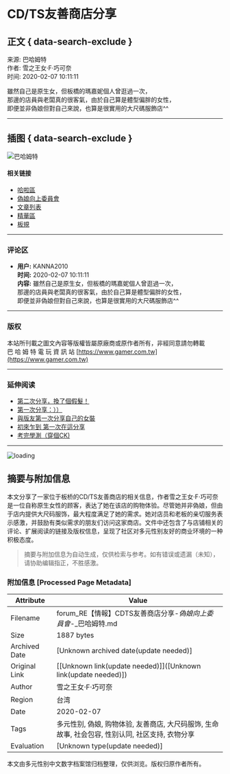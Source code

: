 # CD/TS友善商店分享

## 正文 { data-search-exclude }


来源: 巴哈姆特  
作者: 雪之王女‧F‧巧可奈  
时间: 2020-02-07 10:11:11  

雖然自己是原生女，但板橋的瑪嘉妮個人曾逛過一次，  
那邊的店員與老闆真的很客氣，由於自己算是體型偏胖的女性，  
即便並非偽娘但對自己來說，也算是很實用的大尺碼服飾店^^  

---

## 插图 { data-search-exclude }

![巴哈姆特](https://i2.bahamut.com.tw/top_logo.svg)

#### 相关链接
- [哈啦區](https://forum.gamer.com.tw)
- [偽娘向上委員會](https://forum.gamer.com.tw/A.php?bsn=60552)
- [文章列表](https://forum.gamer.com.tw/B.php?bsn=60552)
- [精華區](https://forum.gamer.com.tw/G1.php?bsn=60552)
- [板規](https://forum.gamer.com.tw/rules.php?bsn=60552)

---

### 评论区
- **用户:** KANNA2010  
  **时间:** 2020-02-07 10:11:11  
  **内容:** 雖然自己是原生女，但板橋的瑪嘉妮個人曾逛過一次，  
  那邊的店員與老闆真的很客氣，由於自己算是體型偏胖的女性，  
  即便並非偽娘但對自己來說，也算是很實用的大尺碼服飾店^^  

---

### 版权
本站所刊載之圖文內容等版權皆屬原廠商或原作者所有，非經同意請勿轉載  
巴 哈 姆 特 電 玩 資 訊 站 [https://www.gamer.com.tw](https://www.gamer.com.tw)  

---

### 延伸阅读
- [第二次分享，換了個假髮！](https://forum.gamer.com.tw/C.php?bsn=60552&snA=4579)
- [第一次分享：））](https://forum.gamer.com.tw/C.php?bsn=60552&snA=4568)
- [與版友第一次分享自己的女裝](https://forum.gamer.com.tw/C.php?bsn=60552&snA=6287)
- [初來乍到 第一次在這分享](https://forum.gamer.com.tw/C.php?bsn=60552&snA=6698)
- [考完學測（穿個CK)](https://forum.gamer.com.tw/C.php?bsn=60552&snA=6767)

--- 

![loading](https://i2.bahamut.com.tw/mobile/loading.svg)
<!-- tcd_original_link https://forum.gamer.com.tw/Co.php?bsn=60552&sn=31954 -->


## 摘要与附加信息

<!-- tcd_abstract -->
本文分享了一家位于板桥的CD/TS友善商店的相关信息，作者雪之王女‧F‧巧可奈是一位自称原生女性的顾客，表达了她在该店的购物体验。尽管她并非偽娘，但由于店内提供大尺码服饰，最大程度满足了她的需求。她对店员和老板的亲切服务表示感激，并鼓励有类似需求的朋友们访问这家商店。文件中还包含了与店铺相关的评论、扩展阅读的链接及版权信息，呈现了社区对多元性别友好的商业环境的一种积极态度。
<!-- tcd_abstract_end -->

> 摘要与附加信息为自动生成，仅供检索与参考。如有错误或遗漏（未知），请协助编辑指正，不胜感激。

### 附加信息 [Processed Page Metadata]

| Attribute       | Value                                  |
|-----------------|----------------------------------------|
| Filename        | forum_RE【情報】CDTS友善商店分享-_偽娘向上委員會_-_巴哈姆特.md                             |
| Size            | 1887 bytes                           |
| Archived Date   | [Unknown archived date(update needed)]                             |
| Original Link   | [[Unknown link(update needed)]]([Unknown link(update needed)])                       |
| Author          | 雪之王女‧F‧巧可奈                               |
| Region          | 台湾                               |
| Date            | 2020-02-07                                 |
| Tags            | 多元性别, 偽娘, 购物体验, 友善商店, 大尺码服饰, 生命故事, 社会包容, 性别认同, 社区支持, 衣物分享                                 |
| Evaluation            | [Unknown type(update needed)]                                 |
<!-- tcd_table_end -->

本文由多元性别中文数字档案馆归档整理，仅供浏览。版权归原作者所有。
